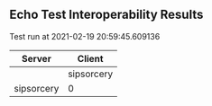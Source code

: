 ## Echo Test Interoperability Results
Test run at 2021-02-19 20:59:45.609136

| Server      | Client      |
|-------------|-------------|
|             | sipsorcery  |
| sipsorcery  | 0           |
